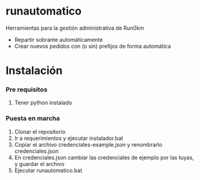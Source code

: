 # runautomatico

Herramientas para la gestión administrativa de Run0km

- Repartir sobrante automáticamente
- Crear nuevos pedidos con (o sin) prefijos de forma automática

# __Instalación__

### Pre requisitos
1. Tener python instalado

### Puesta en marcha

1. Clonar el repositorio
2. Ir a requerimientos y ejecutar instalador.bat
3. Copiar el archivo credenciales-example.json y renombrarlo credenciales.json
4. En credenciales.json cambiar las credenciales de ejemplo por las tuyas, y guardar el archivo
5. Ejecutar runautomatico.bat
